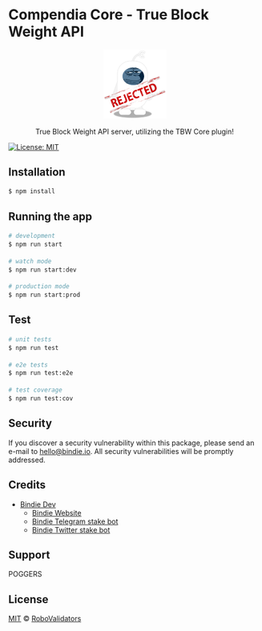 # Compendia Core - True Block Weight API

<p align="center">
  <img src="./.github/bindie-pepew-rejected.png" width="125" alt="Nest Logo" />
</p>

[travis-image]: https://api.travis-ci.org/nestjs/nest.svg?branch=master
[travis-url]: https://travis-ci.org/nestjs/nest
[linux-image]: https://img.shields.io/travis/nestjs/nest/master.svg?label=linux
[linux-url]: https://travis-ci.org/nestjs/nest
  
  <p align="center">True Block Weight API server, utilizing the TBW Core plugin!<p align="center">

[![License: MIT](https://img.shields.io/badge/License-MIT-green.svg)](https://opensource.org/licenses/MIT)

## Installation

```bash
$ npm install
```

## Running the app

```bash
# development
$ npm run start

# watch mode
$ npm run start:dev

# production mode
$ npm run start:prod
```

## Test

```bash
# unit tests
$ npm run test

# e2e tests
$ npm run test:e2e

# test coverage
$ npm run test:cov
```

## Security

If you discover a security vulnerability within this package, please send an e-mail to hello@bindie.io. All security vulnerabilities will be promptly addressed.

## Credits

- [Bindie Dev](https://t.me/BindieDev)
  - [Bindie Website](https://bindie.io/)
  - [Bindie Telegram stake bot](https://t.me/CompendiaStakes)
  - [Bindie Twitter stake bot](https://twitter.com/BindieBot)

## Support

POGGERS

## License

[MIT](LICENSE) © [RoboValidators](https://bindie.io/)
